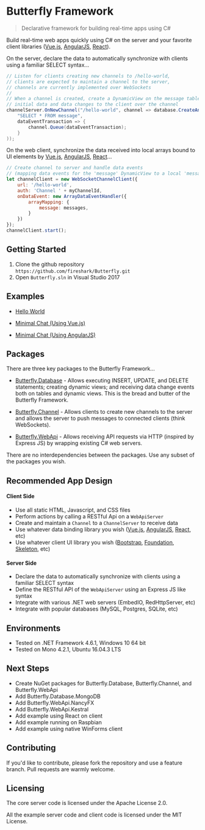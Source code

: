 # Butterfly Framework
> Declarative framework for building real-time apps using C#

Build real-time web apps quickly using C# on the server and your favorite client libraries ([Vue.js](https://vuejs.org/), [AngularJS](https://angularjs.org/), [React](https://reactjs.org/)).  

On the server, declare the data to automatically synchronize with clients using a familiar SELECT syntax...

```csharp
// Listen for clients creating new channels to /hello-world,
// clients are expected to maintain a channel to the server,
// channels are currently implemented over WebSockets
//
// When a channel is created, create a DynamicView on the message table sending all 
// initial data and data changes to the client over the channel
channelServer.OnNewChannel("/hello-world", channel => database.CreateAndStartDynamicView(
    "SELECT * FROM message",
    dataEventTransaction => {
        channel.Queue(dataEventTransaction);
    }
));
```

On the web client, synchronize the data received into local arrays bound to UI elements by [Vue.js](https://vuejs.org/), [AngularJS](https://angularjs.org/), [React](https://reactjs.org/)...

```js
// Create channel to server and handle data events
// (mapping data events for the 'message' DynamicView to a local 'messages' array)
let channelClient = new WebSocketChannelClient({
    url: '/hello-world',
    auth: 'Channel ' + myChannelId,
    onDataEvent: new ArrayDataEventHandler({
        arrayMapping: {
            message: messages,
        }
    })
});
channelClient.start();
```

## Getting Started

1. Clone the github repository `https://github.com/fireshark/Butterfly.git`
1. Open `Butterfly.sln` in Visual Studio 2017

## Examples

- [Hello World](http://examples.butterflyframework.io/examples/hello-world/index.html)

- [Minimal Chat (Using Vue.js)](http://examples.butterflyframework.io/examples/minimal-chat/index.vue.html)

- [Minimal Chat (Using AngularJS)](http://examples.butterflyframework.io/examples/minimal-chat/index.angular.html)

<!-- [Better Chat (Using Vue.js)](http://examples.butterflyframework.io/examples/better-chat/index.vue.html) -->

## Packages

There are three key packages to the Butterfly Framework...

- [Butterfly.Database](https://firesharkstudios.github.io/Butterfly/Butterfly.Database) - Allows executing INSERT, UPDATE, and DELETE statements; creating dynamic views; and receiving data change events both on tables and dynamic views.  This is the bread and butter of the Butterfly Framework.
 
- [Butterfly.Channel](https://firesharkstudios.github.io/Butterfly/Butterfly.Channel) - Allows clients to create new channels to the server and allows the server to push messages to connected clients (think WebSockets).

- [Butterfly.WebApi](https://firesharkstudios.github.io/Butterfly/Butterfly.WebApi) - Allows receiving API requests via HTTP (inspired by Express JS) by wrapping existing C# web servers.

There are no interdependencies between the packages. Use any subset of the packages you wish.

## Recommended App Design

#### Client Side
- Use all static HTML, Javascript, and CSS files
- Perform actions by calling a RESTful Api on a `WebApiServer`
- Create and maintain a `Channel` to a `ChannelServer` to receive data
- Use whatever data binding library you wish ([Vue.js](https://vuejs.org/), [AngularJS](https://angularjs.org/), [React](https://reactjs.org/), etc)
- Use whatever client UI library you wish ([Bootstrap](https://getbootstrap.com/), [Foundation](https://foundation.zurb.com/), [Skeleton](http://getskeleton.com/), etc)

#### Server Side 
- Declare the data to automatically synchronize with clients using a familiar SELECT syntax
- Define the RESTful API of the `WebApiServer` using an Express JS like syntax
- Integrate with various .NET web servers (EmbedIO, RedHttpServer, etc)
- Integrate with popular databases (MySQL, Postgres, SQLite, etc)

## Environments

- Tested on .NET Framework 4.6.1, Windows 10 64 bit
- Tested on Mono 4.2.1, Ubuntu 16.04.3 LTS

## Next Steps

- Create NuGet packages for Butterfly.Database, Butterfly.Channel, and Butterfly.WebApi
- Add Butterfly.Database.MongoDB
- Add Butterfly.WebApi.NancyFX
- Add Butterfly.WebApi.Kestral
- Add example using React on client
- Add example running on Raspbian
- Add example using native WinForms client

## Contributing

If you'd like to contribute, please fork the repository and use a feature
branch. Pull requests are warmly welcome.

## Licensing

The core server code is licensed under the Apache License 2.0.  

All the example server code and client code is licensed under the MIT License.

